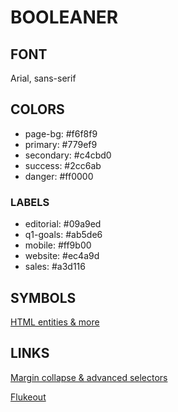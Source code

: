 # BOOLEANER

## FONT

Arial, sans-serif

## COLORS 

- page-bg: #f6f8f9
- primary: #779ef9
- secondary: #c4cbd0
- success: #2cc6ab
- danger: #ff0000

### LABELS

- editorial: #09a9ed
- q1-goals: #ab5de6
- mobile: #ff9b00
- website: #ec4a9d
- sales: #a3d116

## SYMBOLS

[HTML entities & more](https://symbl.cc/it/html-entities/)

## LINKS

[Margin collapse & advanced selectors](https://slides.com/teachersboolean/html-css-selettori-avanzati-5709ed/fullscreen?token=Zmw_-TJQ)

[Flukeout](https://flukeout.github.io/)